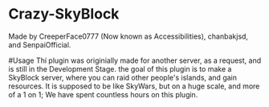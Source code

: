 # Crazy-SkyBlock
Made by CreeperFace0777 (Now known as Accessibilities), chanbakjsd, and SenpaiOfficial.

#Usage
Thí plugin was originially made for another server, as a request, and is still in the Development Stage.
the goal of this plugin is to make a SkyBlock server, where you can raid other people's islands, and gain resources. It is supposed to be like SkyWars, but on a huge scale, and more of a 1 on 1; We have spent countless hours on this plugin. 
